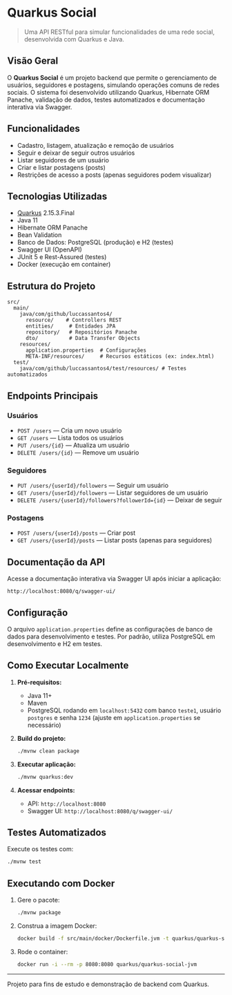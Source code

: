 # Quarkus Social

> Uma API RESTful para simular funcionalidades de uma rede social, desenvolvida com Quarkus e Java.

## Visão Geral

O **Quarkus Social** é um projeto backend que permite o gerenciamento de usuários, seguidores e postagens, simulando operações comuns de redes sociais. O sistema foi desenvolvido utilizando Quarkus, Hibernate ORM Panache, validação de dados, testes automatizados e documentação interativa via Swagger.

## Funcionalidades

- Cadastro, listagem, atualização e remoção de usuários
- Seguir e deixar de seguir outros usuários
- Listar seguidores de um usuário
- Criar e listar postagens (posts)
- Restrições de acesso a posts (apenas seguidores podem visualizar)

## Tecnologias Utilizadas

- [Quarkus](https://quarkus.io/) 2.15.3.Final
- Java 11
- Hibernate ORM Panache
- Bean Validation
- Banco de Dados: PostgreSQL (produção) e H2 (testes)
- Swagger UI (OpenAPI)
- JUnit 5 e Rest-Assured (testes)
- Docker (execução em container)

## Estrutura do Projeto

```
src/
  main/
    java/com/github/luccassantos4/
      resource/    # Controllers REST
      entities/     # Entidades JPA
      repository/   # Repositórios Panache
      dto/          # Data Transfer Objects
    resources/
      application.properties  # Configurações
      META-INF/resources/     # Recursos estáticos (ex: index.html)
  test/
    java/com/github/luccassantos4/test/resources/ # Testes automatizados
```

## Endpoints Principais

### Usuários
- `POST /users` — Cria um novo usuário
- `GET /users` — Lista todos os usuários
- `PUT /users/{id}` — Atualiza um usuário
- `DELETE /users/{id}` — Remove um usuário

### Seguidores
- `PUT /users/{userId}/followers` — Seguir um usuário
- `GET /users/{userId}/followers` — Listar seguidores de um usuário
- `DELETE /users/{userId}/followers?followerId={id}` — Deixar de seguir

### Postagens
- `POST /users/{userId}/posts` — Criar post
- `GET /users/{userId}/posts` — Listar posts (apenas para seguidores)

## Documentação da API

Acesse a documentação interativa via Swagger UI após iniciar a aplicação:

```
http://localhost:8080/q/swagger-ui/
```

## Configuração

O arquivo `application.properties` define as configurações de banco de dados para desenvolvimento e testes. Por padrão, utiliza PostgreSQL em desenvolvimento e H2 em testes.

## Como Executar Localmente

1. **Pré-requisitos:**
   - Java 11+
   - Maven
   - PostgreSQL rodando em `localhost:5432` com banco `teste1`, usuário `postgres` e senha `1234` (ajuste em `application.properties` se necessário)

2. **Build do projeto:**
   ```sh
   ./mvnw clean package
   ```

3. **Executar aplicação:**
   ```sh
   ./mvnw quarkus:dev
   ```

4. **Acessar endpoints:**
   - API: `http://localhost:8080`
   - Swagger UI: `http://localhost:8080/q/swagger-ui/`

## Testes Automatizados

Execute os testes com:
```sh
./mvnw test
```

## Executando com Docker

1. Gere o pacote:
   ```sh
   ./mvnw package
   ```
2. Construa a imagem Docker:
   ```sh
   docker build -f src/main/docker/Dockerfile.jvm -t quarkus/quarkus-social-jvm .
   ```
3. Rode o container:
   ```sh
   docker run -i --rm -p 8080:8080 quarkus/quarkus-social-jvm
   ```

---

Projeto para fins de estudo e demonstração de backend com Quarkus.
